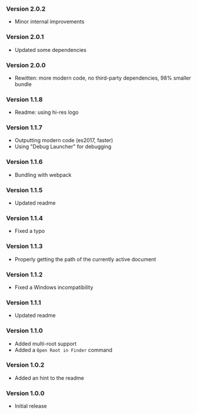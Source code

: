 ### Version 2.0.2
- Minor internal improvements

### Version 2.0.1
- Updated some dependencies

### Version 2.0.0
- Rewitten: more modern code, no third-party dependencies, 98% smaller bundle

### Version 1.1.8
- Readme: using hi-res logo

### Version 1.1.7
- Outputting modern code (es2017, faster)
- Using "Debug Launcher" for debugging

### Version 1.1.6
- Bundling with webpack

### Version 1.1.5
- Updated readme

### Version 1.1.4
- Fixed a typo

### Version 1.1.3
- Properly getting the path of the currently active document

### Version 1.1.2
- Fixed a Windows incompatibility

### Version 1.1.1
- Updated readme

### Version 1.1.0
- Added multi-root support
- Added a `Open Root in Finder` command

### Version 1.0.2
- Added an hint to the readme

### Version 1.0.0
- Initial release
